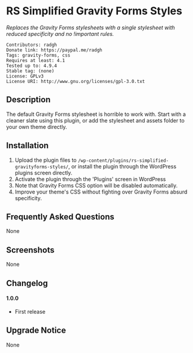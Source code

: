 RS Simplified Gravity Forms Styles
==

_Replaces the Gravity Forms stylesheets with a single stylesheet with reduced specificity and no !important rules._

    Contributors: radgh
    Donate link: https://paypal.me/radgh
    Tags: gravity-forms, css
    Requires at least: 4.1
    Tested up to: 4.9.4
    Stable tag: (none)
    License: GPLv3
    License URI: http://www.gnu.org/licenses/gpl-3.0.txt

## Description ##

The default Gravity Forms stylesheet is horrible to work with. Start with a cleaner slate using this plugin, or add
the stylesheet and assets folder to your own theme directly.

## Installation ##

1. Upload the plugin files to `/wp-content/plugins/rs-simplified-gravityforms-styles/`, or install the plugin through the WordPress plugins screen directly.
1. Activate the plugin through the 'Plugins' screen in WordPress
1. Note that Gravity Forms CSS option will be disabled automatically.
1. Improve your theme's CSS without fighting over Gravity Forms absurd specificity.

## Frequently Asked Questions ##

None

## Screenshots ##

None

## Changelog ##

#### 1.0.0
* First release

## Upgrade Notice ##

None
